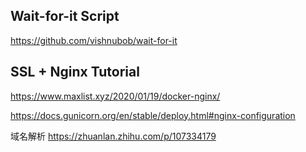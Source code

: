 
## Wait-for-it Script
https://github.com/vishnubob/wait-for-it

## SSL + Nginx Tutorial
https://www.maxlist.xyz/2020/01/19/docker-nginx/

https://docs.gunicorn.org/en/stable/deploy.html#nginx-configuration


域名解析
https://zhuanlan.zhihu.com/p/107334179